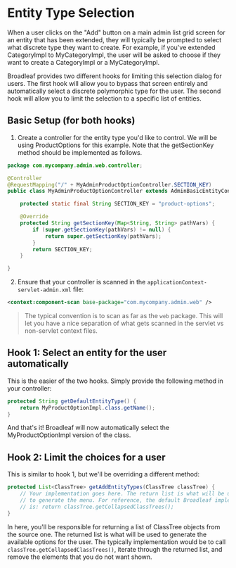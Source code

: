 # Entity Type Selection

When a user clicks on the "Add" button on a main admin list grid screen for an entity that has been extended, they will typically be prompted to select what discrete type they want to create. For example, if you've extended CategoryImpl to MyCategoryImpl, the user will be asked to choose if they want to create a CategoryImpl or a MyCategoryImpl.

Broadleaf provides two different hooks for limiting this selection dialog for users. The first hook will allow you to bypass that screen entirely and automatically select a discrete polymorphic type for the user. The second hook will allow you to limit the selection to a specific list of entities.

## Basic Setup (for both hooks)

1. Create a controller for the entity type you'd like to control. We will be using ProductOptions for this example. Note that the getSectionKey method should be implemented as follows.

```java
package com.mycompany.admin.web.controller;

@Controller
@RequestMapping("/" + MyAdminProductOptionController.SECTION_KEY)
public class MyAdminProductOptionController extends AdminBasicEntityController {

    protected static final String SECTION_KEY = "product-options";

    @Override
    protected String getSectionKey(Map<String, String> pathVars) {
        if (super.getSectionKey(pathVars) != null) {
            return super.getSectionKey(pathVars);
        }
        return SECTION_KEY;
    }

}
```

2. Ensure that your controller is scanned in the `applicationContext-servlet-admin.xml` file:

```xml
<context:component-scan base-package="com.mycompany.admin.web" />
```

> The typical convention is to scan as far as the `web` package. This will let you have a nice separation of what gets scanned in the servlet vs non-servlet context files.

## Hook 1: Select an entity for the user automatically

This is the easier of the two hooks. Simply provide the following method in your controller:

```java
protected String getDefaultEntityType() {
    return MyProductOptionImpl.class.getName();
}
```

And that's it! Broadleaf will now automatically select the MyProductOptionImpl version of the class.

## Hook 2: Limit the choices for a user

This is similar to hook 1, but we'll be overriding a different method:

```java
protected List<ClassTree> getAddEntityTypes(ClassTree classTree) {
    // Your implementation goes here. The return list is what will be used 
    // to generate the menu. For reference, the default Broadleaf implementation
    // is: return classTree.getCollapsedClassTrees();
}
```

In here, you'll be responsible for returning a list of ClassTree objects from the source one. The returned list is what will be used to generate the available options for the user. The typically implementation would be to call `classTree.getCollapsedClassTrees()`, iterate through the returned list, and remove the elements that you do not want shown.

